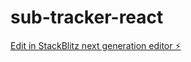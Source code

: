 # sub-tracker-react

[Edit in StackBlitz next generation editor ⚡️](https://stackblitz.com/~/github.com/EmpowerS779/sub-tracker-react)